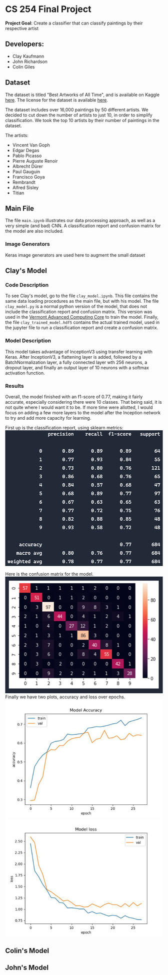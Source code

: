# CS 254 Final Project

**Project Goal**: Create a classifier that can classify paintings by their
respective artist

## Developers:

- Clay Kaufmann
- John Richardson
- Colin Giles

## Dataset

The dataset is titled "Best Artworks of All Time", and is available on
Kaggle [here](https://www.kaggle.com/ikarus777/best-artworks-of-all-time).
The license for the dataset is available
[here](https://creativecommons.org/licenses/by-nc-sa/4.0/).

The dataset includes over 16,000 paintings by 50 different artists. We decided
to cut down the number of artists to just 10, in order to simplify
classification. We took the top 10 artists by their number of paintings in the
dataset.

The artists:

- Vincent Van Goph
- Edgar Degas
- Pablo Picasso
- Pierre Auguste Renoir
- Albrecht Dürer
- Paul Gauguin
- Francisco Goya
- Rembrandt
- Alfred Sisley
- Titian

## Main File

The file `main.ipynb` illustrates our data processing approach, as well as a
very simple (and bad) CNN. A classification report and confusion matrix for the
model are also included.

### Image Generators

Keras image generators are used here to augment the small dataset

## Clay's Model

### Code Description

To see Clay's model, go to the file `clay_model.ipynb`. This file contains the
same data loading procedures as the main file, but with his model. The file
`clay_model.py` is a normal python version of the model, that does not include
the classification report and confusion matrix. This version was used in the
[Vermont Advanced Computing Core](https://www.uvm.edu/vacc) to train the model.
Finally, the file `clay_trained_model.hdf5` contains the actual trained model,
used in the jupyter file to run a classification report and create a confusion
matrix.

### Model Description

This model takes advantage of InceptionV3 using transfer learning with Keras.
After InceptionV3, a flattening layer is added, followed by a BatchNormalization
layer, a fully connected layer wth 256 neurons, a dropout layer, and finally an
output layer of 10 neurons with a softmax activation function.

### Results

Overall, the model finished with an f1-score of 0.77, making it fairly
accurate, especially considering there were 10 classes. That being said, it is
not quite where I would want it to be. If more time were allotted, I would focus
on adding a few more layers to the model after the Inception network to try and
add more capacity for learning.

First up is the classification report, using sklearn metrics:
![Classification Report](./clay_model_metrics/classification_report.png)

Here is the confusion matrix for the model.
![Confusion Matrix](./clay_model_metrics/confusion_matrix.png)
Finally we have two plots, accuracy and loss over epochs.
![Accuracy over Epochs Plot](./clay_model_metrics/accuracy_over_epochs.jpg)
![Loss over Epochs Plot](./clay_model_metrics/loss_over_epochs.jpg)

## Colin's Model

## John's Model
